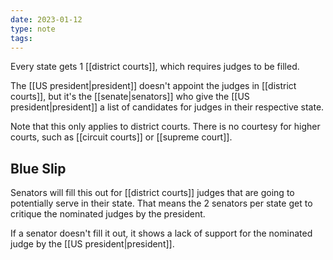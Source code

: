 ```yaml
---
date: 2023-01-12
type: note
tags:
---
```


Every state gets 1 [[district courts]], which requires judges to be filled.

The [[US president|president]] doesn't appoint the judges in [[district courts]], but it's the [[senate|senators]] who give the [[US president|president]] a list of candidates for judges in their respective state.

Note that this only applies to district courts. There is no courtesy for higher courts, such as [[circuit courts]] or [[supreme court]].

## Blue Slip
Senators will fill this out for [[district courts]] judges that are going to potentially serve in their state. That means the 2 senators per state get to critique the nominated judges by the president.

If a senator doesn't fill it out, it shows a lack of support for the nominated judge by the [[US president|president]].
